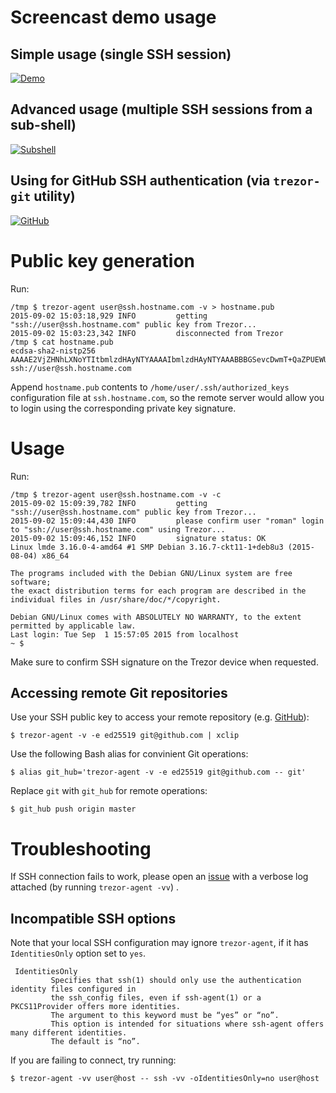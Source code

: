 # Screencast demo usage

## Simple usage (single SSH session)
[![Demo](https://asciinema.org/a/22959.png)](https://asciinema.org/a/22959)

## Advanced usage (multiple SSH sessions from a sub-shell)
[![Subshell](https://asciinema.org/a/33240.png)](https://asciinema.org/a/33240)

## Using for GitHub SSH authentication (via `trezor-git` utility)
[![GitHub](https://asciinema.org/a/38337.png)](https://asciinema.org/a/38337)

# Public key generation

Run:

	/tmp $ trezor-agent user@ssh.hostname.com -v > hostname.pub
	2015-09-02 15:03:18,929 INFO         getting "ssh://user@ssh.hostname.com" public key from Trezor...
	2015-09-02 15:03:23,342 INFO         disconnected from Trezor
	/tmp $ cat hostname.pub
	ecdsa-sha2-nistp256 AAAAE2VjZHNhLXNoYTItbmlzdHAyNTYAAAAIbmlzdHAyNTYAAABBBGSevcDwmT+QaZPUEWUUjTeZRBICChxMKuJ7dRpBSF8+qt+8S1GBK5Zj8Xicc8SHG/SE/EXKUL2UU3kcUzE7ADQ= ssh://user@ssh.hostname.com

Append `hostname.pub` contents to `/home/user/.ssh/authorized_keys`
configuration file at `ssh.hostname.com`, so the remote server
would allow you to login using the corresponding private key signature.

# Usage

Run:

	/tmp $ trezor-agent user@ssh.hostname.com -v -c
	2015-09-02 15:09:39,782 INFO         getting "ssh://user@ssh.hostname.com" public key from Trezor...
	2015-09-02 15:09:44,430 INFO         please confirm user "roman" login to "ssh://user@ssh.hostname.com" using Trezor...
	2015-09-02 15:09:46,152 INFO         signature status: OK
	Linux lmde 3.16.0-4-amd64 #1 SMP Debian 3.16.7-ckt11-1+deb8u3 (2015-08-04) x86_64

	The programs included with the Debian GNU/Linux system are free software;
	the exact distribution terms for each program are described in the
	individual files in /usr/share/doc/*/copyright.

	Debian GNU/Linux comes with ABSOLUTELY NO WARRANTY, to the extent
	permitted by applicable law.
	Last login: Tue Sep  1 15:57:05 2015 from localhost
	~ $

Make sure to confirm SSH signature on the Trezor device when requested.

## Accessing remote Git repositories

Use your SSH public key to access your remote repository (e.g. [GitHub](https://help.github.com/articles/adding-a-new-ssh-key-to-your-github-account/)):

	$ trezor-agent -v -e ed25519 git@github.com | xclip

Use the following Bash alias for convinient Git operations:

	$ alias git_hub='trezor-agent -v -e ed25519 git@github.com -- git'

Replace `git` with `git_hub` for remote operations:

	$ git_hub push origin master


# Troubleshooting

If SSH connection fails to work, please open an [issue](https://github.com/romanz/trezor-agent/issues)
with a verbose log attached (by running `trezor-agent -vv`) .

## Incompatible SSH options

Note that your local SSH configuration may ignore `trezor-agent`, if it has `IdentitiesOnly` option set to `yes`.

     IdentitiesOnly
             Specifies that ssh(1) should only use the authentication identity files configured in
             the ssh_config files, even if ssh-agent(1) or a PKCS11Provider offers more identities.
             The argument to this keyword must be “yes” or “no”.
             This option is intended for situations where ssh-agent offers many different identities.
             The default is “no”.

If you are failing to connect, try running:

    $ trezor-agent -vv user@host -- ssh -vv -oIdentitiesOnly=no user@host
